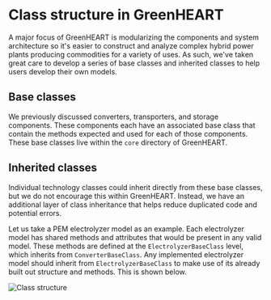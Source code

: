 # Class structure in GreenHEART

A major focus of GreenHEART is modularizing the components and system architecture so it's easier to construct and analyze complex hybrid power plants producing commodities for a variety of uses.
As such, we've taken great care to develop a series of base classes and inherited classes to help users develop their own models.

## Base classes

We previously discussed converters, transporters, and storage components.
These components each have an associated base class that contain the methods expected and used for each of those components.
These base classes live within the `core` directory of GreenHEART.

## Inherited classes

Individual technology classes could inherit directly from these base classes, but we do not encourage this within GreenHEART.
Instead, we have an additional layer of class inheritance that helps reduce duplicated code and potential errors.

Let us take a PEM electrolyzer model as an example.
Each electrolyzer model has shared methods and attributes that would be present in any valid model.
These methods are defined at the `ElectrolyzerBaseClass` level, which inherits from `ConverterBaseClass`.
Any implemented electrolyzer model should inherit from `ElectrolyzerBaseClass` to make use of its already built out structure and methods.
This is shown below.

![Class structure](fig_of_class_structure.png)
